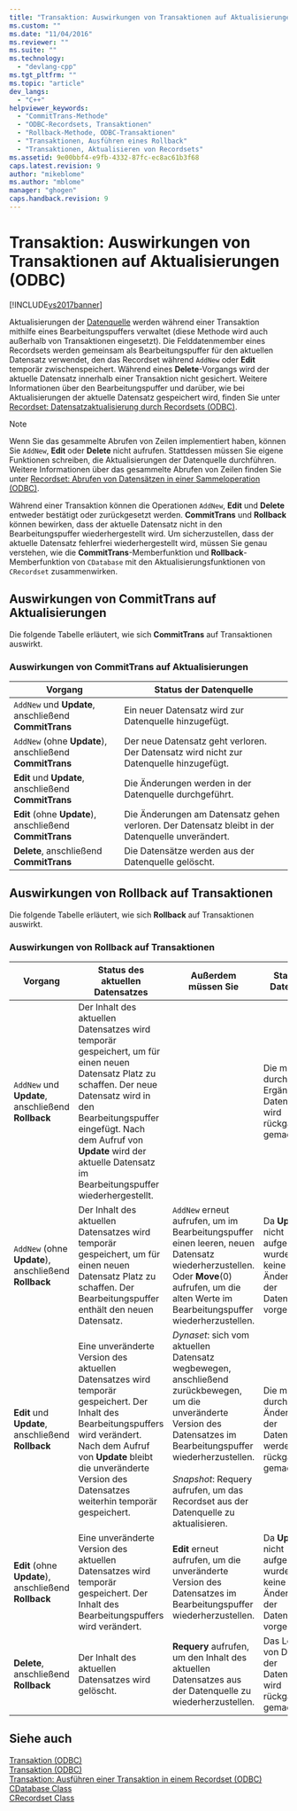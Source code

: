 ```yaml
---
title: "Transaktion: Auswirkungen von Transaktionen auf Aktualisierungen (ODBC) | Microsoft Docs"
ms.custom: ""
ms.date: "11/04/2016"
ms.reviewer: ""
ms.suite: ""
ms.technology: 
  - "devlang-cpp"
ms.tgt_pltfrm: ""
ms.topic: "article"
dev_langs: 
  - "C++"
helpviewer_keywords: 
  - "CommitTrans-Methode"
  - "ODBC-Recordsets, Transaktionen"
  - "Rollback-Methode, ODBC-Transaktionen"
  - "Transaktionen, Ausführen eines Rollback"
  - "Transaktionen, Aktualisieren von Recordsets"
ms.assetid: 9e00bbf4-e9fb-4332-87fc-ec8ac61b3f68
caps.latest.revision: 9
author: "mikeblome"
ms.author: "mblome"
manager: "ghogen"
caps.handback.revision: 9
---
```

# Transaktion: Auswirkungen von Transaktionen auf Aktualisierungen (ODBC)
[!INCLUDE[vs2017banner](../../assembler/inline/includes/vs2017banner.md)]

Aktualisierungen der [Datenquelle](../../data/odbc/data-source-odbc.md) werden während einer Transaktion mithilfe eines Bearbeitungspuffers verwaltet \(diese Methode wird auch außerhalb von Transaktionen eingesetzt\).  Die Felddatenmember eines Recordsets werden gemeinsam als Bearbeitungspuffer für den aktuellen Datensatz verwendet, den das Recordset während `AddNew` oder **Edit** temporär zwischenspeichert.  Während eines **Delete**\-Vorgangs wird der aktuelle Datensatz innerhalb einer Transaktion nicht gesichert.  Weitere Informationen über den Bearbeitungspuffer und darüber, wie bei Aktualisierungen der aktuelle Datensatz gespeichert wird, finden Sie unter [Recordset: Datensatzaktualisierung durch Recordsets \(ODBC\)](../../data/odbc/recordset-how-recordsets-update-records-odbc.md).  
  
> [!NOTE]
>  Wenn Sie das gesammelte Abrufen von Zeilen implementiert haben, können Sie `AddNew`, **Edit** oder **Delete** nicht aufrufen.  Stattdessen müssen Sie eigene Funktionen schreiben, die Aktualisierungen der Datenquelle durchführen.  Weitere Informationen über das gesammelte Abrufen von Zeilen finden Sie unter [Recordset: Abrufen von Datensätzen in einer Sammeloperation \(ODBC\)](../../data/odbc/recordset-fetching-records-in-bulk-odbc.md).  
  
 Während einer Transaktion können die Operationen `AddNew`, **Edit** und **Delete** entweder bestätigt oder zurückgesetzt werden.  **CommitTrans** und **Rollback** können bewirken, dass der aktuelle Datensatz nicht in den Bearbeitungspuffer wiederhergestellt wird.  Um sicherzustellen, dass der aktuelle Datensatz fehlerfrei wiederhergestellt wird, müssen Sie genau verstehen, wie die **CommitTrans**\-Memberfunktion und **Rollback**\-Memberfunktion von `CDatabase` mit den Aktualisierungsfunktionen von `CRecordset` zusammenwirken.  
  
##  <a name="_core_how_committrans_affects_updates"></a> Auswirkungen von CommitTrans auf Aktualisierungen  
 Die folgende Tabelle erläutert, wie sich **CommitTrans** auf Transaktionen auswirkt.  
  
### Auswirkungen von CommitTrans auf Aktualisierungen  
  
|Vorgang|Status der Datenquelle|  
|-------------|----------------------------|  
|`AddNew` und **Update**, anschließend **CommitTrans**|Ein neuer Datensatz wird zur Datenquelle hinzugefügt.|  
|`AddNew` \(ohne **Update**\), anschließend **CommitTrans**|Der neue Datensatz geht verloren.  Der Datensatz wird nicht zur Datenquelle hinzugefügt.|  
|**Edit** und **Update**, anschließend **CommitTrans**|Die Änderungen werden in der Datenquelle durchgeführt.|  
|**Edit** \(ohne **Update**\), anschließend **CommitTrans**|Die Änderungen am Datensatz gehen verloren.  Der Datensatz bleibt in der Datenquelle unverändert.|  
|**Delete**, anschließend **CommitTrans**|Die Datensätze werden aus der Datenquelle gelöscht.|  
  
##  <a name="_core_how_rollback_affects_updates"></a> Auswirkungen von Rollback auf Transaktionen  
 Die folgende Tabelle erläutert, wie sich **Rollback** auf Transaktionen auswirkt.  
  
### Auswirkungen von Rollback auf Transaktionen  
  
|Vorgang|Status des aktuellen Datensatzes|Außerdem müssen Sie|Status der Datenquelle|  
|-------------|--------------------------------------|-------------------------|----------------------------|  
|`AddNew` und **Update**, anschließend **Rollback**|Der Inhalt des aktuellen Datensatzes wird temporär gespeichert, um für einen neuen Datensatz Platz zu schaffen.  Der neue Datensatz wird in den Bearbeitungspuffer eingefügt.  Nach dem Aufruf von **Update** wird der aktuelle Datensatz im Bearbeitungspuffer wiederhergestellt.||Die mit **Update** durchgeführte Ergänzung der Datenquelle wird rückgängig gemacht.|  
|`AddNew` \(ohne **Update**\), anschließend **Rollback**|Der Inhalt des aktuellen Datensatzes wird temporär gespeichert, um für einen neuen Datensatz Platz zu schaffen.  Der Bearbeitungspuffer enthält den neuen Datensatz.|`AddNew` erneut aufrufen, um im Bearbeitungspuffer einen leeren, neuen Datensatz wiederherzustellen.  Oder **Move**\(0\) aufrufen, um die alten Werte im Bearbeitungspuffer wiederherzustellen.|Da **Update** nicht aufgerufen wurde, wurden keine Änderungen an der Datenquelle vorgenommen.|  
|**Edit** und **Update**, anschließend **Rollback**|Eine unveränderte Version des aktuellen Datensatzes wird temporär gespeichert.  Der Inhalt des Bearbeitungspuffers wird verändert.  Nach dem Aufruf von **Update** bleibt die unveränderte Version des Datensatzes weiterhin temporär gespeichert.|*Dynaset*: sich vom aktuellen Datensatz wegbewegen, anschließend zurückbewegen, um die unveränderte Version des Datensatzes im Bearbeitungspuffer wiederherzustellen.<br /><br /> *Snapshot*: Requery aufrufen, um das Recordset aus der Datenquelle zu aktualisieren.|Die mit **Update** durchgeführten Änderungen an der Datenquelle werden rückgängig gemacht.|  
|**Edit** \(ohne **Update**\), anschließend **Rollback**|Eine unveränderte Version des aktuellen Datensatzes wird temporär gespeichert.  Der Inhalt des Bearbeitungspuffers wird verändert.|**Edit** erneut aufrufen, um die unveränderte Version des Datensatzes im Bearbeitungspuffer wiederherzustellen.|Da **Update** nicht aufgerufen wurde, wurden keine Änderungen an der Datenquelle vorgenommen.|  
|**Delete**, anschließend **Rollback**|Der Inhalt des aktuellen Datensatzes wird gelöscht.|**Requery** aufrufen, um den Inhalt des aktuellen Datensatzes aus der Datenquelle zu wiederherzustellen.|Das Löschen von Daten aus der Datenquelle wird rückgängig gemacht.|  
  
## Siehe auch  
 [Transaktion \(ODBC\)](../../data/odbc/transaction-odbc.md)   
 [Transaktion \(ODBC\)](../../data/odbc/transaction-odbc.md)   
 [Transaktion: Ausführen einer Transaktion in einem Recordset \(ODBC\)](../../data/odbc/transaction-performing-a-transaction-in-a-recordset-odbc.md)   
 [CDatabase Class](../../mfc/reference/cdatabase-class.md)   
 [CRecordset Class](../../mfc/reference/crecordset-class.md)